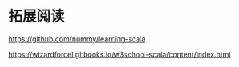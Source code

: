 # 拓展阅读

https://github.com/nummy/learning-scala

https://wizardforcel.gitbooks.io/w3school-scala/content/index.html